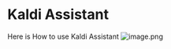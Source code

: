 # Kaldi Assistant

Here is How to use Kaldi Assistant
![image.png](showcase/landing_page_kaldi.png)

